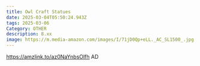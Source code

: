 ```yaml
---
title: Owl Craft Statues
date: 2025-03-04T05:50:24.943Z
tags: 2025-03-06
Category: OTHER
description: 8.xx
image: https://m.media-amazon.com/images/I/71jD0Qp+eLL._AC_SL1500_.jpg
---
```

https://amzlink.to/az0NaYnbsOlfh   AD